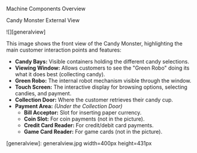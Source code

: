 Machine Components Overview

Candy Monster External View

![][generalview]

This image shows the front view of the Candy Monster, highlighting the main customer interaction points and features:

* **Candy Bays:** Visible containers holding the different candy selections.
* **Viewing Window:** Allows customers to see the "Green Robo" doing its what it does best (collecting candy).
* **Green Robo:** The internal robot mechanism visible through the window.
* **Touch Screen:** The interactive display for browsing options, selecting candies, and payment.
* **Collection Door:** Where the customer retrieves their candy cup.
* **Payment Area:** *(Under the Collection Door)*
    * **Bill Acceptor:** Slot for inserting paper currency.
    * **Coin Slot:** For coin payments (not in the picture).
    * **Credit Card Reader:** For credit/debit card payments.
    * **Game Card Reader:** For game cards (not in the picture).

[generalview]: generalview.jpg width=400px height=431px